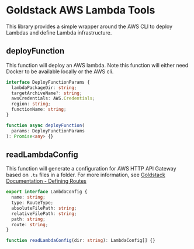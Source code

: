 # Goldstack AWS Lambda Tools

This library provides a simple wrapper around the AWS CLI to deploy Lambdas and define Lambda infrastructure.

## deployFunction

This function will deploy an AWS lambda. Note this function will either need Docker to be available locally or the AWS cli.

```typescript
interface DeployFunctionParams {
  lambdaPackageDir: string;
  targetArchiveName?: string;
  awsCredentials: AWS.Credentials;
  region: string;
  functionName: string;
}

function async deployFunction(
  params: DeployFunctionParams
): Promise<any> {}
```

## readLambdaConfig

This function will generate a configuration for AWS HTTP API Gateway based on `.ts` files in a folder. For more information, see [Goldstack Documentation - Defining Routes](https://docs.goldstack.party/docs/modules/lambda-api#defining-routes-1)

```typescript
export interface LambdaConfig {
  name: string;
  type: RouteType;
  absoluteFilePath: string;
  relativeFilePath: string;
  path: string;
  route: string;
}

function readLambdaConfig(dir: string): LambdaConfig[] {}
```
